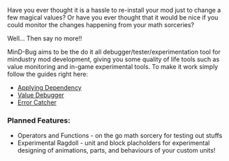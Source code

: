 Have you ever thought it is a hassle to re-install your mod just to change a few magical values? Or have you ever thought that it would be nice if you could monitor the changes happening from your math sorceries?

Well... Then say no more!!

MinD-Bug aims to be the do it all debugger/tester/experimentation tool for mindustry mod development, giving you some quality of life tools such as value monitoring and in-game experimental tools. To make it work simply follow the guides right here:

- [Applying Dependency]()
- [Value Debugger]()
- [Error Catcher]()

### Planned Features:
- Operators and Functions - on the go math sorcery for testing out stuffs
- Experimental Ragdoll - unit and block placholders for experimental designing of animations, parts, and behaviours of your custom units!
